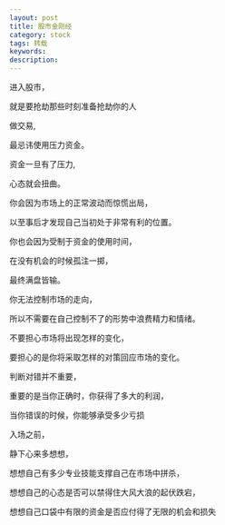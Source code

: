 ```yaml
---
layout: post
title: 股市金刚经
category: stock
tags: 转载
keywords: 
description: 
---
```



进入股市，

就是要抢劫那些时刻准备抢劫你的人


做交易,

最忌讳使用压力资金。

资金一旦有了压力,

心态就会扭曲。

你会因为市场上的正常波动而惊慌出局，

以至事后才发现自己当初处于非常有利的位置。

你也会因为受制于资金的使用时间，

在没有机会的时候孤注一掷，

最终满盘皆输。

你无法控制市场的走向，

所以不需要在自己控制不了的形势中浪费精力和情绪。

不要担心市场将出现怎样的变化，

要担心的是你将采取怎样的对策回应市场的变化。



判断对错并不重要，

重要的是当你正确时，你获得了多大的利润，

当你错误的时候，你能够承受多少亏损



入场之前，

静下心来多想想，

想想自己有多少专业技能支撑自己在市场中拼杀，

想想自己的心态是否可以禁得住大风大浪的起伏跌宕，

想想自己口袋中有限的资金是否应付得了无限的机会和损失


